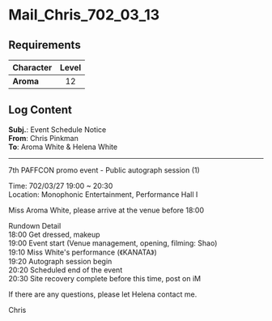 # Mail_Chris_702_03_13
## Requirements
|Character|Level|
|---------|:---:|
|**Aroma**| 12  |

## Log Content
**Subj.**: Event Schedule Notice<br>
**From**: Chris Pinkman<br>
**To**: Aroma White & Helena White
___
7th PAFFCON promo event \- Public autograph session (1)

Time: 702/03/27 19:00 \~ 20:30<br>
Location: Monophonic Entertainment, Performance Hall I

Miss Aroma White, please arrive at the venue before 18:00

Rundown Detail<br>
18:00 Get dressed, makeup<br>
19:00 Event start (Venue management, opening, filming: Shao)<br>
19:10 Miss White's performance (《KANATA》)<br>
19:20 Autograph session begin<br>
20:20 Scheduled end of the event<br>
20:30 Site recovery complete before this time, post on iM

If there are any questions, please let Helena contact me.

Chris
